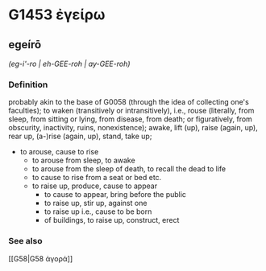 # G1453 ἐγείρω

## egeírō

_(eg-i'-ro | eh-GEE-roh | ay-GEE-roh)_

### Definition

probably akin to the base of G0058 (through the idea of collecting one's faculties); to waken (transitively or intransitively), i.e., rouse (literally, from sleep, from sitting or lying, from disease, from death; or figuratively, from obscurity, inactivity, ruins, nonexistence); awake, lift (up), raise (again, up), rear up, (a-)rise (again, up), stand, take up; 

- to arouse, cause to rise
  - to arouse from sleep, to awake
  - to arouse from the sleep of death, to recall the dead to life
  - to cause to rise from a seat or bed etc.
  - to raise up, produce, cause to appear
    - to cause to appear, bring before the public
    - to raise up, stir up, against one
    - to raise up i.e., cause to be born
    - of buildings, to raise up, construct, erect

### See also

[[G58|G58 ἀγορά]]
